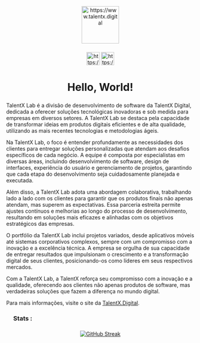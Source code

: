 <div align="center">
  <img src="https://talentx.digital/wp-content/uploads/2023/12/talent-logo.png" height="100" alt="https://www.talentx.digital"  />
</div>

###

<div align="center">
  <img src="https://www.svgrepo.com/show/431763/linkedin.svg" height="35" alt="https://www.linkedin.com/company/talentxdigital"  />
  <img src="https://www.svgrepo.com/show/452229/instagram-1.svg" height="35" alt="https://www.instagram.com/talentx.digital"  />
</div>
  

###


<h1 align="center"> Hello, World! </h1>

###

<p align="left">TalentX Lab é a divisão de desenvolvimento de software da TalentX Digital, dedicada a oferecer soluções tecnológicas inovadoras e sob medida para empresas em diversos setores. A TalentX Lab se destaca pela capacidade de transformar ideias em produtos digitais eficientes e de alta qualidade, utilizando as mais recentes tecnologias e metodologias ágeis.

Na TalentX Lab, o foco é entender profundamente as necessidades dos clientes para entregar soluções personalizadas que atendam aos desafios específicos de cada negócio. A equipe é composta por especialistas em diversas áreas, incluindo desenvolvimento de software, design de interfaces, experiência do usuário e gerenciamento de projetos, garantindo que cada etapa do desenvolvimento seja cuidadosamente planejada e executada.

Além disso, a TalentX Lab adota uma abordagem colaborativa, trabalhando lado a lado com os clientes para garantir que os produtos finais não apenas atendam, mas superem as expectativas. Essa parceria estreita permite ajustes contínuos e melhorias ao longo do processo de desenvolvimento, resultando em soluções mais eficazes e alinhadas com os objetivos estratégicos das empresas.

O portfólio da TalentX Lab inclui projetos variados, desde aplicativos móveis até sistemas corporativos complexos, sempre com um compromisso com a inovação e a excelência técnica. A empresa se orgulha de sua capacidade de entregar resultados que impulsionam o crescimento e a transformação digital de seus clientes, posicionando-os como líderes em seus respectivos mercados.

Com a TalentX Lab, a TalentX reforça seu compromisso com a inovação e a qualidade, oferecendo aos clientes não apenas produtos de software, mas verdadeiras soluções que fazem a diferença no mundo digital.

Para mais informações, visite o site da <a href="https://www.talentx.digital">TalentX.Digital</a>.
</p>

###

<h3 align="left"><img src="https://www.svgrepo.com/show/375795/dev.svg" height="15"/> Stats :</h3>

###

<div align="center">
 <a href="https://git.io/streak-stats"><img src="https://streak-stats.demolab.com?user=TalentxLabs&theme=transparent&exclude_days=Sun%2CSat" alt="GitHub Streak" /></a>
